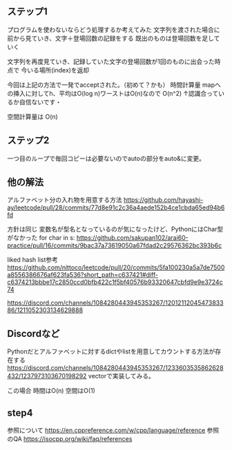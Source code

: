 ## ステップ1
プログラムを使わないならどう処理するか考えてみた
文字列を渡された場合に前から見ていき、文字＋登場回数の記録をする
既出のものは登場回数を足していく

文字列を再度見ていき、記録していた文字の登場回数が1回のものに出会った時点で
今いる場所(index)を返却

今回は上記の方法で一発でacceptされた。（初めて？かも）
時間計算量
mapへの挿入に対してh、平均はO(log n)ワーストはO(n)なので
O(n^2)
↑認識合っているか自信ないです・

空間計算量は
O(n)

## ステップ2
一つ目のループで毎回コピーは必要ないのでautoの部分をauto&に変更。

## 他の解法
アルファベット分の入れ物を用意する方法
https://github.com/hayashi-ay/leetcode/pull/28/commits/77d8e91c2c36a4aede152b4ce1cbda65ed94b6fd

方針は同じ
変数名が型名となっているのが気になったけど、PythonにはChar型がなかった
for char in s:
https://github.com/sakupan102/arai60-practice/pull/16/commits/9bac37a73619050a67fdad2c29576362bc393b6c

liked hash list参考
https://github.com/nittoco/leetcode/pull/20/commits/5fa100230a5a7de7500a8556386676af623fa536?short_path=c637421#diff-c6374213bbbe17c2850ccd0bfb422c1f5bf40576b93320647cbfd9e9e3724c74

https://discord.com/channels/1084280443945353267/1201211204547383386/1211052303134629888

## Discordなど
Pythonだとアルファベットに対するdictやlistを用意してカウントする方法が存在する
https://discord.com/channels/1084280443945353267/1233603535862628432/1237973103670198292
vectorで実装してみる。

この場合
時間はO(n)
空間はO(1)

## step4
参照について
https://en.cppreference.com/w/cpp/language/reference
参照のQA
https://isocpp.org/wiki/faq/references